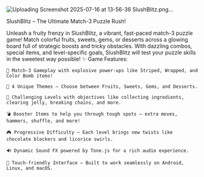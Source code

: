 
![Uploading Screenshot 2025-07-16 at 13-56-36 SlushBlitz.png…]()


SlushBlitz – The Ultimate Match-3 Puzzle Rush!

Unleash a fruity frenzy in SlushBlitz, a vibrant, fast-paced match-3 puzzle game! Match colorful fruits, sweets, gems, or desserts across a glowing board full of strategic boosts and tricky obstacles. With dazzling combos, special items, and level-specific goals, SlushBlitz will test your puzzle skills in the sweetest way possible!
✨ Game Features:

    🎯 Match-3 Gameplay with explosive power-ups like Striped, Wrapped, and Color Bomb items!

    🍓 4 Unique Themes – Choose between Fruits, Sweets, Gems, and Desserts.

    🧠 Challenging Levels with objectives like collecting ingredients, clearing jelly, breaking chains, and more.

    💣 Booster Items to help you through tough spots – extra moves, hammers, shuffle, and more!

    🎮 Progressive Difficulty – Each level brings new twists like chocolate blockers and licorice swirls.

    🔊 Dynamic Sound FX powered by Tone.js for a rich audio experience.

    📱 Touch-friendly Interface – Built to work seamlessly on Android, Linux, and macOS.

